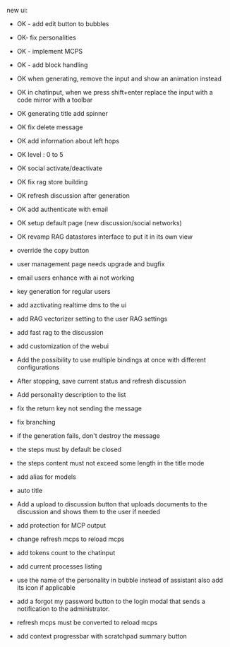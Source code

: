 new ui:

- OK - add edit button to bubbles
- OK- fix personalities
- OK - implement MCPS
- OK - add <think> block handling
- OK when generating, remove the input and show an animation instead
- OK in chatinput, when we press shift+enter replace the input with a code mirror with a toolbar
- OK generating title add spinner 
- OK fix delete message
- OK add information about left hops
- OK level : 0 to 5
- OK social activate/deactivate
- OK fix rag store building
- OK refresh discussion after generation
- OK add authenticate with email
- OK setup default page (new discussion/social networks)
- OK revamp RAG datastores interface to put it in its own view

- override the copy button
- user management page needs upgrade and bugfix
- email users enhance with ai not working
- key generation for regular users
- add azctivating realtime dms to the ui
- add RAG vectorizer setting to the user RAG settings
- add fast rag to the discussion
- add customization of the webui
- Add the possibility to use multiple bindings at once with different configurations
- After stopping, save current status and refresh discussion
- Add personality description to the list
- fix the return key not sending the message
- fix branching
- if the generation fails, don't destroy the message
- the steps must by default be closed
- the steps content must not exceed some length in the title mode
- add alias for models
- auto title
- Add a upload to discussion button that uploads documents to the discussion and shows them to the user if needed
- add protection for MCP output
- change refresh mcps to reload mcps
- add tokens count to the chatinput
- add current processes listing
- use the name of the personality in bubble instead of assistant also add its icon if applicable
- add a forgot my password button to the login modal that sends a notification to the administrator.
- refresh mcps must be converted to reload mcps
- add context progressbar with scratchpad summary button
